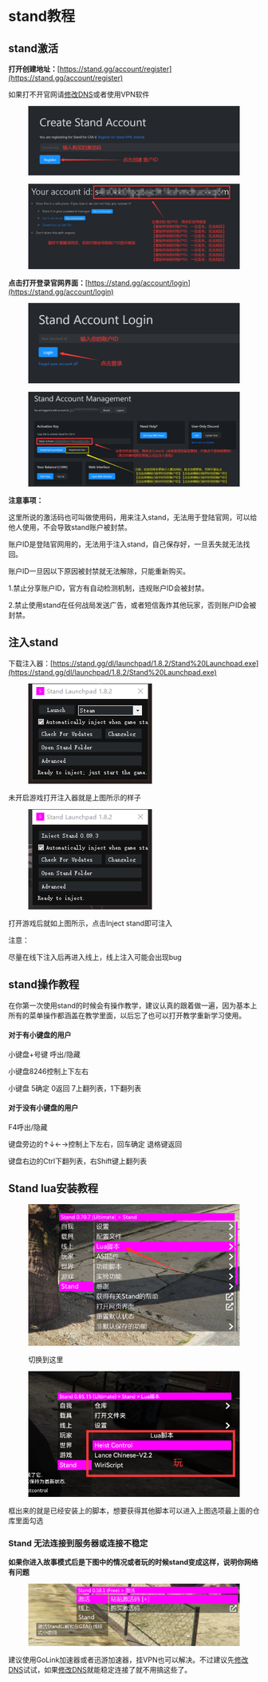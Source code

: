 # stand教程

## stand激活

**打开创建地址：**[https://stand.gg/account/register](https://stand.gg/account/register)

如果打不开官网请[修改DNS](xiu-gai-dns.md)或者使用VPN软件

<figure><img src=".gitbook/assets/image (4).png" alt=""><figcaption></figcaption></figure>

<figure><img src=".gitbook/assets/2.png" alt=""><figcaption></figcaption></figure>

**点击打开登录官网界面：**[https://stand.gg/account/login](https://stand.gg/account/login)

<figure><img src=".gitbook/assets/image (1).png" alt=""><figcaption></figcaption></figure>

<figure><img src=".gitbook/assets/image.png" alt=""><figcaption></figcaption></figure>

**注意事项：**

这里所说的激活码也可叫做使用码，用来注入stand，无法用于登陆官网，可以给他人使用，不会导致stand账户被封禁。

账户ID是登陆官网用的，无法用于注入stand，自己保存好，一旦丢失就无法找回。

账户ID一旦因以下原因被封禁就无法解除，只能重新购买。

1.禁止分享账户ID，官方有自动检测机制，违规账户ID会被封禁。

2.禁止使用stand在任何战局发送广告，或者短信轰炸其他玩家，否则账户ID会被封禁。

## 注入stand

下载注入器：[https://stand.gg/dl/launchpad/1.8.2/Stand%20Launchpad.exe](https://stand.gg/dl/launchpad/1.8.2/Stand%20Launchpad.exe)​​

<figure><img src=".gitbook/assets/D%EHFC3SU]PS}D]X]6X93KB (2).png" alt=""><figcaption></figcaption></figure>

未开启游戏打开注入器就是上图所示的样子

<figure><img src=".gitbook/assets/YXH28_LGOKEN&#x60;HM3A{$ZA(U.png" alt=""><figcaption></figcaption></figure>

打开游戏后就如上图所示，点击Inject stand即可注入

注意：

尽量在线下注入后再进入线上，线上注入可能会出现bug

## stand操作教程

在你第一次使用stand的时候会有操作教学，建议认真的跟着做一遍，因为基本上所有的菜单操作都涵盖在教学里面，以后忘了也可以打开教学重新学习使用。

#### 对于有小键盘的用户

小键盘+号键 呼出/隐藏&#x20;

小键盘8246控制上下左右

小键盘 5确定 0返回 7上翻列表，1下翻列表

#### 对于没有小键盘的用户

F4呼出/隐藏&#x20;

键盘旁边的↑↓←→控制上下左右，回车确定 退格键返回&#x20;

键盘右边的Ctrl下翻列表，右Shift键上翻列表

## Stand lua安装教程

<figure><img src=".gitbook/assets/image (2).png" alt=""><figcaption><p>切换到这里</p></figcaption></figure>

<figure><img src=".gitbook/assets/Q0831221337.png" alt=""><figcaption></figcaption></figure>

框出来的就是已经安装上的脚本，想要获得其他脚本可以进入上图选项最上面的仓库里面勾选

### Stand 无法连接到服务器或连接不稳定

**如果你进入故事模式后是下图中的情况或者玩的时候stand变成这样，说明你网络有问题**

<figure><img src=".gitbook/assets/image (3).png" alt=""><figcaption></figcaption></figure>

建议使用GoLink加速器或者迅游加速器，挂VPN也可以解决。不过建议先[修改DNS](xiu-gai-dns.md)试试，如果[修改DNS](xiu-gai-dns.md)就能稳定连接了就不用搞这些了。

